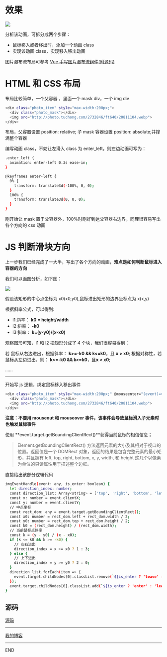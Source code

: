 # 效果

![](https://upload-images.jianshu.io/upload_images/10390288-56e662412db9d675.gif?imageMogr2/auto-orient/strip)

分析该动画，可拆分成两个步骤：

- 鼠标移入或者移出时，添加一个动画 class
- 实现该动画 class，实现移入移出动画

图片瀑布流布局可参考 [Vue 手写图片瀑布流组件(附源码)](https://www.jianshu.com/p/fdfd87f9b92d)

# HTML 和 CSS 布局

布局比较简单，一个父容器 ，里面一个 mask div，一个 img div

```bash
<div class="photo_item" style="max-width:200px;">
  <div class="photo_mask"></div>
  <img src="http://photo.tuchong.com/2732846/ft640/20811104.webp">
</div>
```

布局，父容器设置 position: relative; 子 mask 容器设置 position: absolute;并撑满整个容器

编写动画 class，不妨让左滑入 class 为 enter_left，则左边动画可写为：

```bash
.enter_left {
  animation: enter-left 0.3s ease-in;
}

@keyframes enter-left {
  0% {
    transform: translate3d(-100%, 0, 0);
  }
  100% {
    transform: translate3d(0, 0, 0);
  }
}
```

刚开始让 mask 置于父容器外，100%时刚好到达父容器右边界，同理很容易写出各个方向的 css 动画

# JS 判断滑块方向

上一步我们已经完成了一大半，写出了各个方向的动画，**难点是如何判断鼠标进入容器的方向**

我们可以画图分析，如下图：

![](https://upload-images.jianshu.io/upload_images/10390288-b2ba099241462336.png?imageMogr2/auto-orient/strip%7CimageView2/2/w/1240)

假设该矩形的中心点坐标为 x0(x0,y0),鼠标进出矩形的边界坐标点为 x(x,y)

根据斜率公式，可以得到:

- l1 斜率： **k0 = height/width**
- l2 斜率： **-k0**
- l3 斜率： **k=(y-y0)/(x-x0)**

观察图形可知，l1 和 l2 把矩形分成了 4 个块，我们很容易得到：

若 鼠标从右边进出，根据斜率： **k>=-k0 && k<=k0**，且 **x > x0**;
根据对称性，若鼠标从左边进出，则： **k>=-k0 && k<=k0**，且**x < x0**;

......

---

开始写 js 逻辑，绑定鼠标移入移出事件

```bash
<div class="photo_item" style="max-width:200px;" @mouseenter="(event)=>imgEventHandle(event,true)" @mouseleave="(event)=>imgEventHandle(event,false)">
  <div class="photo_mask"></div>
  <img src="http://photo.tuchong.com/2732846/ft640/20811104.webp">
</div>
```

**注意：不要用 mouseout 和 mouseover 事件，该事件会导致鼠标滑入子元素时也触发鼠标事件**

使用 **event.target.getBoundingClientRect()**获得当前鼠标的相信信息；

> Element.getBoundingClientRect() 方法返回元素的大小及其相对于视口的位置。返回值是一个 DOMRect 对象，返回的结果是包含完整元素的最小矩形，并且拥有 left, top, right, bottom, x, y, width, 和 height 这几个以像素为单位的只读属性用于描述整个边框。

直接给出该部分逻辑代码

```bash
imgEventHandle(event: any, is_enter: boolean) {
  let direction_index: number;
  const direction_list: Array<string> = ['top', 'right', 'bottom', 'left'];
  const x: number = event.clientX;
  const y: number = event.clientY;
  // 中点坐标
  const rect_dom: any = event.target.getBoundingClientRect();
  const x0: number = rect_dom.left + rect_dom.width / 2;
  const y0: number = rect_dom.top + rect_dom.height / 2;
  const k0 = (rect_dom.height) / (rect_dom.width);
  // 当前鼠标点斜率
  const k = (y - y0) / (x - x0);
  if (k <= k0 && k >= -k0) {
    // 左右进出
    direction_index = x >= x0 ? 1 : 3;
  } else {
    // 上下进出
    direction_index = y >= y0 ? 2 : 0;
  }
  direction_list.forEach(item => {
    event.target.childNodes[0].classList.remove(`${is_enter ? 'leave' : 'enter'}_${item}`);
  });
  event.target.childNodes[0].classList.add(`${is_enter ? 'enter' : 'leave'}_${direction_list[direction_index]}`);
}
```



## 源码

[源码](https://github.com/zhongzihao1996/my-blog/blob/dev/blogs/11.%20JS%2BCSS3%20%E5%AE%9E%E7%8E%B0%E5%9B%BE%E7%89%87%E6%BB%91%E5%9D%97%E6%95%88%E6%9E%9C/animation.vue)

---

[我的博客](https://github.com/zhongzihao1996/my-blog/tree/master)

---

END